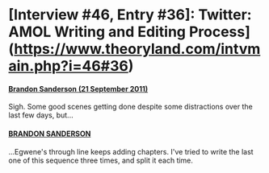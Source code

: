 # [Interview #46, Entry #36]: Twitter: AMOL Writing and Editing Process](https://www.theoryland.com/intvmain.php?i=46#36)

#### [Brandon Sanderson (21 September 2011)](http://twitter.com/BrandSanderson/status/116421150262837248)

Sigh. Some good scenes getting done despite some distractions over the last few days, but...

#### [BRANDON SANDERSON](http://twitter.com/BrandSanderson/status/116421459060080640)

...Egwene's through line keeps adding chapters. I've tried to write the last one of this sequence three times, and split it each time.

